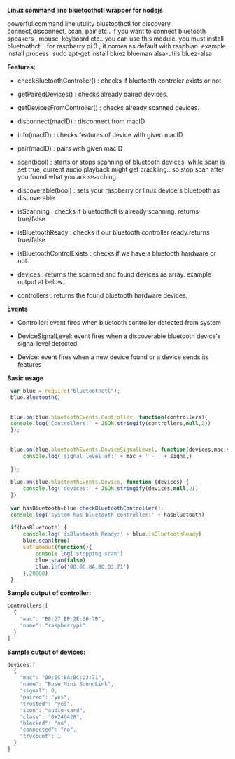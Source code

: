 **Linux command line bluetoothctl wrapper for nodejs**

powerful command line utulity bluetoothctl for discovery, connect,disconnect, scan, pair etc.. 
if you want to connect bluetooth speakers , mouse, keyboard etc.. you can use this module. 
you must install bluetoothctl . for raspberry pi 3 , it comes as default with raspbian.
example install process:  sudo apt-get install bluez blueman alsa-utils bluez-alsa

**Features:**

- checkBluetoothController() : checks if bluetooth controler exists or not

- getPairedDevices() : checks already paired devices. 

- getDevicesFromController() : checks already scanned devices.

- disconnect(macID) : disconnect from macID

- info(macID) : checks features of device with given macID

- pair(macID) : pairs with given macID
 
- scan(bool) : starts or stops scanning of bluetooth devices. while scan is set true, current audio playback might get crackling.. so stop scan after you found what you are searching.

- discoverable(bool) : sets your raspberry or linux device's bluetooth as discoverable.

- isScanning : checks if bluetoothctl is already scanning. returns true/false

- isBluetoothReady : checks if our bluetooth controller ready.returns true/false

- isBluetoothControlExists : checks if we have a bluetooth hardware or not. 

- devices : returns the scanned and found devices as array. example output at below..

- controllers : returns the found bluetooth hardware devices. 

**Events**
 
- Controller: event fires when bluetooth controller detected from system

- DeviceSignalLevel: event fires when a discoverable bluetooth device's signal level detected.

- Device: event fires when a new device found or a device sends its features
 
**Basic usage**
 
```javascript
 var blue = require("bluetoothctl");
 blue.Bluetooth()
 
 
 blue.on(blue.bluetoothEvents.Controller, function(controllers){
 console.log('Controllers:' + JSON.stringify(controllers,null,2))
 });
 
 
 blue.on(blue.bluetoothEvents.DeviceSignalLevel, function(devices,mac,signal){
     console.log('signal level of:' + mac + ' - ' + signal)
 
 });
 
 blue.on(blue.bluetoothEvents.Device, function (devices) {
     console.log('devices:' + JSON.stringify(devices,null,2))
 })
 
 var hasBluetooth=blue.checkBluetoothController();
 console.log('system has bluetooth controller:' + hasBluetooth)
 
 if(hasBluetooth) {
     console.log('isBluetooth Ready:' + blue.isBluetoothReady)
     blue.scan(true)
     setTimeout(function(){
         console.log('stopping scan')
         blue.scan(false)
         blue.info('00:0C:8A:8C:D3:71')
     },20000)
 }
```

**Sample output of controller:**

```javascript
Controllers:[
  {
    "mac": "B8:27:EB:2E:66:7B",
    "name": "raspberrypi"
  }
]
```

 
**Sample output of devices:**

```javascript 
devices:[
  {
    "mac": "00:0C:8A:8C:D3:71",
    "name": "Bose Mini SoundLink",
    "signal": 0,
    "paired": "yes",
    "trusted": "yes",
    "icon": "audio-card",
    "class": "0x240428",
    "blocked": "no",
    "connected": "no",
    "trycount": 1
  }
]
```
